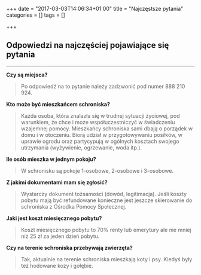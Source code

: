 +++
date = "2017-03-03T14:06:34+01:00"
title = "Najczęstsze pytania"
categories = []
tags = []

+++

## Odpowiedzi na najczęściej pojawiające się pytania ##

----------


**Czy są miejsca?**

> Po odpowiedź na to pytanie należy zadzwonić pod numer 888 210 924.

**Kto może być mieszkańcem schroniska?**

> Każda osoba, która znalazła się w trudnej sytuacji życiowej, pod warunkiem, że chce i może współuczestniczyć w świadczeniu wzajemnej pomocy. Mieszkańcy schroniska sami dbają o porządek w domu i w otoczeniu. Biorą udział w przygotowywaniu posiłków, w uprawie ogrodu oraz partycypują w ogólnych kosztach swojego utrzymania (wyżywienie, ogrzewanie, woda itp.).

**Ile osób mieszka w jednym pokoju?**

> W schronisku są pokoje 1-osobowe, 2-osobowe i 3-osobowe.

**Z jakimi dokumentami mam się zgłosić?**

> Wystarczy dokument tożsamości (dowód, legitimacja). Jeśli koszty pobytu mają być refundowane konieczne jest jeszcze skierowanie do schroniska z Ośrodka Pomocy Społecznej.

**Jaki jest koszt miesięcznego pobytu?**

> Koszt miesięcznego pobytu to 70% renty lub emerytury ale nie mniej niż 25 zł za jeden dzień pobytu.

**Czy na terenie schroniska przebywają zwierzęta?**

> Tak, aktualnie na terenie schroniska mieszkają koty i psy. Kiedyś były też hodowane kozy i gołębie.
